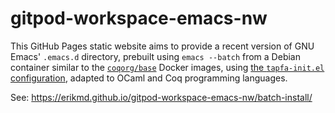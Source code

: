 gitpod-workspace-emacs-nw
==============================

This GitHub Pages static website aims to provide a recent version of GNU Emacs' `.emacs.d` directory, prebuilt using `emacs --batch` from a Debian container similar to the [`coqorg/base`](https://github.com/coq-community/docker-base) Docker images, using [the `tapfa-init.el` configuration](https://github.com/erikmd/tapfa-init.el), adapted to OCaml and Coq programming languages.

See: <https://erikmd.github.io/gitpod-workspace-emacs-nw/batch-install/>

